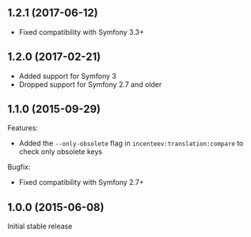 ## 1.2.1 (2017-06-12)

* Fixed compatibility with Symfony 3.3+

## 1.2.0 (2017-02-21)

* Added support for Symfony 3
* Dropped support for Symfony 2.7 and older

## 1.1.0 (2015-09-29)

Features:

* Added the `--only-obsolete` flag in `incenteev:translation:compare` to check only obsolete keys

Bugfix:

* Fixed compatibility with Symfony 2.7+

## 1.0.0 (2015-06-08)

Initial stable release

